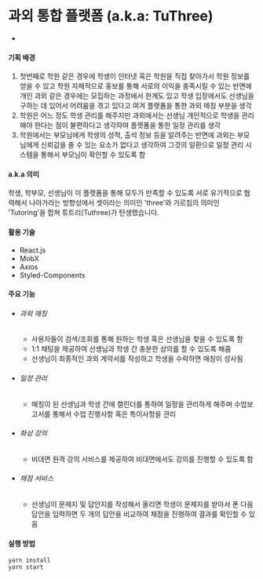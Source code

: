 # 과외 통합 플랫폼 (a.k.a: TuThree)

-

#### 기획 배경

1. 첫번째로 학원 같은 경우에 학생이 인터넷 혹은 학원을 직접 찾아가서 학원 정보를 얻을 수 있고
   학원 자체적으로 홍보를 통해 서로의 이익을 충족시킬 수 있는 반면에 개인 과외 같은 경우에는
   모집하는 과정에서 한계도 있고 학생 입장에서도 선생님을 구하는 데 있어서 어려움을 겪고 있다고 여겨
   플랫폼을 통한 과외 매칭 부분을 생각
2. 학원은 어느 정도 학생 관리를 해주지만 과외에서는 선생님 개인적으로 학생을 관리해야 한다는 점이
   불편하다고 생각하여 플랫폼을 통한 일정 관리를 생각
3. 학원에서는 부모님에게 학생의 성적, 출석 정보 등을 알려주는 반면에 과외는 부모님에게
   신뢰감을 줄 수 있는 요소가 없다고 생각하여 그것의 일환으로 일정 관리 시스템을 통해서
   부모님이 확인할 수 있도록 함

#### a.k.a 의미

학생, 학부모, 선생님이 이 플랫폼을 통해 모두가 만족할 수 있도록 서로 유기적으로 협력해서 나아가라는
방향성에서 셋이라는 의미인 'three'와 가르침의 의미인 'Tutoring'을 합쳐 튜트리(Tuthree)가 탄생했습니다.

#### 활용 기술

- React.js
- MobX
- Axios
- Styled-Components

#### 주요 기능

- ###### 과외 매칭
  - 사용자들이 검색/조회를 통해 원하는 학생 혹은 선생님을 찾을 수 있도록 함
  - 1:1 채팅을 제공하여 선생님과 학생 간 충분한 상의를 할 수 있도록 해줌
  - 선생님이 최종적인 과외 계약서를 작성하고 학생을 수락하면 매칭이 성사됨
- ###### 일정 관리
  - 매칭이 된 선생님과 학생 간에 캘린더를 통하여 일정을 관리하게 해주며 수업보고서를 통해서
    수업 진행사항 혹은 특이사항을 관리
- ###### 화상 강의
  - 비대면 원격 강의 서비스를 제공하여 비대면에서도 강의를 진행할 수 있도록 함
- ###### 채점 서비스
  - 선생님이 문제지 및 답안지를 작성해서 올리면 학생이 문제지를 받아서 푼 다음 답안을 입력하면
    두 개의 답안을 비교하여 채점을 진행하여 결과를 확인할 수 있음

#### 실행 방법

```
yarn install
yarn start

```
